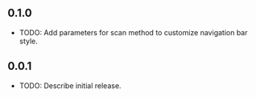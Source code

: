 
## 0.1.0

* TODO: Add parameters for scan method to customize navigation bar style.

## 0.0.1

* TODO: Describe initial release.
